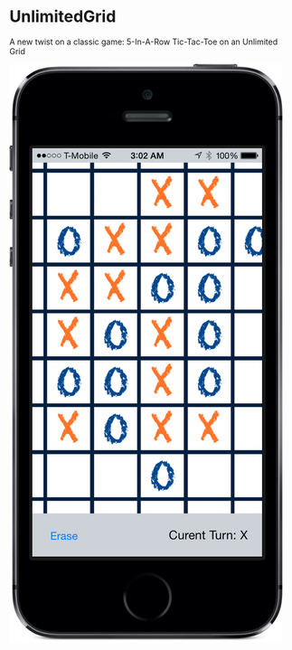 UnlimitedGrid
=============

A new twist on a classic game: 5-In-A-Row Tic-Tac-Toe on an Unlimited Grid

![Preview Image](/Images/UnlimitedGridPreview.png)